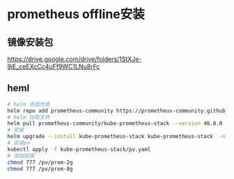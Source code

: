 # prometheus offline安装
## 镜像安装包
https://drive.google.com/drive/folders/1StXJe-9jE_ceEXcCc4uFf9WC1LNu8rFc
## heml
```bash
# helm 添加仓库
helm repo add prometheus-community https://prometheus-community.github.io/helm-charts
# helm 拉取文件
helm pull prometheus-community/kube-prometheus-stack --version 46.8.0    
# 安装
helm upgrade --install kube-prometheus-stack kube-prometheus-stack  -n monitoring
# 安装pv
kubectl apply -f kube-prometheus-stack/pv.yaml
# 添加权限
chmod 777 /pv/prom-2g
chmod 777 /pv/prom-8g
```